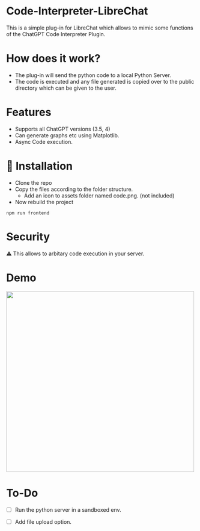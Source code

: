 # Code-Interpreter-LibreChat
This is a simple plug-in for LibreChat which allows to mimic some functions of the ChatGPT Code Interpreter Plugin. 

# How does it work?
- The plug-in will send the python code to a local Python Server.
- The code is executed and any file generated is copied over to the public directory which can be given to the user. 

# Features
- Supports all ChatGPT versions (3.5, 4)
- Can generate graphs etc using Matplotlib.
- Async Code execution.

# 🚀 Installation
- Clone the repo
- Copy the files according to the folder structure. 
    - Add an icon to assets folder named code.png. (not included) 
- Now rebuild the project 

```
npm run frontend 
```

# Security
⚠️ This allows to arbitary code execution in your server. 

# Demo

<img src="https://i.ibb.co/8s4vFWS/first.png)" width="500" height="480" />

# To-Do
- [ ] Run the python server in a sandboxed env.
- [ ] Add file upload option.
    





